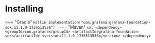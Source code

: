 # Installing

=== "Gradle"
    ```kotlin
    implementation("com.grafana:grafana-foundation-sdk:11.1.0-1736513536")
    ```
=== "Maven"
    ```xml
    <dependency>
        <groupId>com.grafana</groupId>
        <artifactId>grafana-foundation-sdk</artifactId>
        <version>11.1.0-1736513536</version>
    </dependency>
    ```
